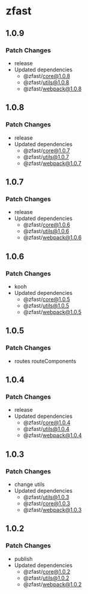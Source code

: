 # zfast

## 1.0.9

### Patch Changes

- release
- Updated dependencies
  - @zfast/core@1.0.8
  - @zfast/utils@1.0.8
  - @zfast/webpack@1.0.8

## 1.0.8

### Patch Changes

- release
- Updated dependencies
  - @zfast/core@1.0.7
  - @zfast/utils@1.0.7
  - @zfast/webpack@1.0.7

## 1.0.7

### Patch Changes

- release
- Updated dependencies
  - @zfast/core@1.0.6
  - @zfast/utils@1.0.6
  - @zfast/webpack@1.0.6

## 1.0.6

### Patch Changes

- kooh
- Updated dependencies
  - @zfast/core@1.0.5
  - @zfast/utils@1.0.5
  - @zfast/webpack@1.0.5

## 1.0.5

### Patch Changes

- routes routeComponents

## 1.0.4

### Patch Changes

- release
- Updated dependencies
  - @zfast/core@1.0.4
  - @zfast/utils@1.0.4
  - @zfast/webpack@1.0.4

## 1.0.3

### Patch Changes

- change utils
- Updated dependencies
  - @zfast/utils@1.0.3
  - @zfast/core@1.0.3
  - @zfast/webpack@1.0.3

## 1.0.2

### Patch Changes

- publish
- Updated dependencies
  - @zfast/core@1.0.2
  - @zfast/utils@1.0.2
  - @zfast/webpack@1.0.2
